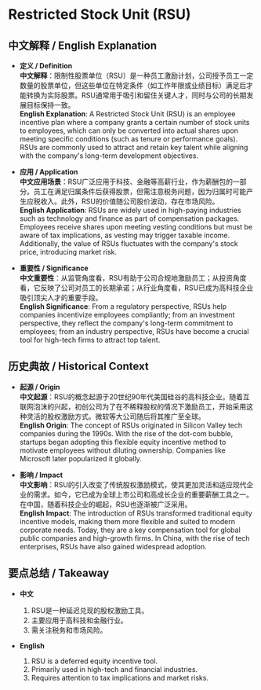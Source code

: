 # Restricted Stock Unit (RSU)

## 中文解释 / English Explanation

* **定义 / Definition**  
  **中文解释**：限制性股票单位（RSU）是一种员工激励计划，公司授予员工一定数量的股票单位，但这些单位在特定条件（如工作年限或业绩目标）满足后才能转换为实际股票。RSU通常用于吸引和留住关键人才，同时与公司的长期发展目标保持一致。  
  **English Explanation**: A Restricted Stock Unit (RSU) is an employee incentive plan where a company grants a certain number of stock units to employees, which can only be converted into actual shares upon meeting specific conditions (such as tenure or performance goals). RSUs are commonly used to attract and retain key talent while aligning with the company's long-term development objectives.

* **应用 / Application**  
  **中文应用场景**：RSU广泛应用于科技、金融等高薪行业，作为薪酬包的一部分。员工在满足归属条件后获得股票，但需注意税务问题，因为归属时可能产生应税收入。此外，RSU的价值随公司股价波动，存在市场风险。  
  **English Application**: RSUs are widely used in high-paying industries such as technology and finance as part of compensation packages. Employees receive shares upon meeting vesting conditions but must be aware of tax implications, as vesting may trigger taxable income. Additionally, the value of RSUs fluctuates with the company's stock price, introducing market risk.

* **重要性 / Significance**  
  **中文重要性**：从监管角度看，RSU有助于公司合规地激励员工；从投资角度看，它反映了公司对员工的长期承诺；从行业角度看，RSU已成为高科技企业吸引顶尖人才的重要手段。  
  **English Significance**: From a regulatory perspective, RSUs help companies incentivize employees compliantly; from an investment perspective, they reflect the company's long-term commitment to employees; from an industry perspective, RSUs have become a crucial tool for high-tech firms to attract top talent.

## 历史典故 / Historical Context

* **起源 / Origin**  
  **中文起源**：RSU的概念起源于20世纪90年代美国硅谷的高科技企业。随着互联网泡沫的兴起，初创公司为了在不稀释股权的情况下激励员工，开始采用这种灵活的股权激励方式。微软等大公司随后将其推广至全球。  
  **English Origin**: The concept of RSUs originated in Silicon Valley tech companies during the 1990s. With the rise of the dot-com bubble, startups began adopting this flexible equity incentive method to motivate employees without diluting ownership. Companies like Microsoft later popularized it globally.

* **影响 / Impact**  
  **中文影响**：RSU的引入改变了传统股权激励模式，使其更加灵活和适应现代企业的需求。如今，它已成为全球上市公司和高成长企业的重要薪酬工具之一。在中国，随着科技企业的崛起，RSU也逐渐被广泛采用。  
  **English Impact**: The introduction of RSUs transformed traditional equity incentive models, making them more flexible and suited to modern corporate needs. Today, they are a key compensation tool for global public companies and high-growth firms. In China, with the rise of tech enterprises, RSUs have also gained widespread adoption.

## 要点总结 / Takeaway

* **中文**  
  1. RSU是一种延迟兑现的股权激励工具。
  2. 主要应用于高科技和金融行业。
  3. 需关注税务和市场风险。

* **English**  
  1. RSU is a deferred equity incentive tool.
  2. Primarily used in high-tech and financial industries.
  3. Requires attention to tax implications and market risks.